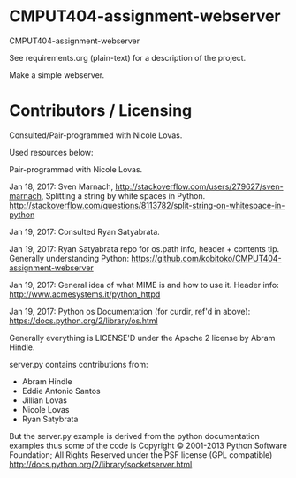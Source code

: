 CMPUT404-assignment-webserver
=============================

CMPUT404-assignment-webserver

See requirements.org (plain-text) for a description of the project.

Make a simple webserver.

Contributors / Licensing
========================

Consulted/Pair-programmed with Nicole Lovas.

Used resources below:

Pair-programmed with Nicole Lovas.

Jan 18, 2017: Sven Marnach, http://stackoverflow.com/users/279627/sven-marnach, Splitting a string by white spaces in Python. http://stackoverflow.com/questions/8113782/split-string-on-whitespace-in-python

Jan 19, 2017: Consulted Ryan Satyabrata.

Jan 19, 2017: Ryan Satyabrata repo for os.path info, header + contents tip. Generally understanding Python: https://github.com/kobitoko/CMPUT404-assignment-webserver 

Jan 19, 2017: General idea of what MIME is and how to use it. Header info: http://www.acmesystems.it/python_httpd

Jan 19, 2017: Python os Documentation (for curdir, ref'd in above): https://docs.python.org/2/library/os.html

Generally everything is LICENSE'D under the Apache 2 license by Abram Hindle.

server.py contains contributions from:

* Abram Hindle
* Eddie Antonio Santos
* Jillian Lovas
* Nicole Lovas
* Ryan Satybrata

But the server.py example is derived from the python documentation
examples thus some of the code is Copyright © 2001-2013 Python
Software Foundation; All Rights Reserved under the PSF license (GPL
compatible) http://docs.python.org/2/library/socketserver.html

